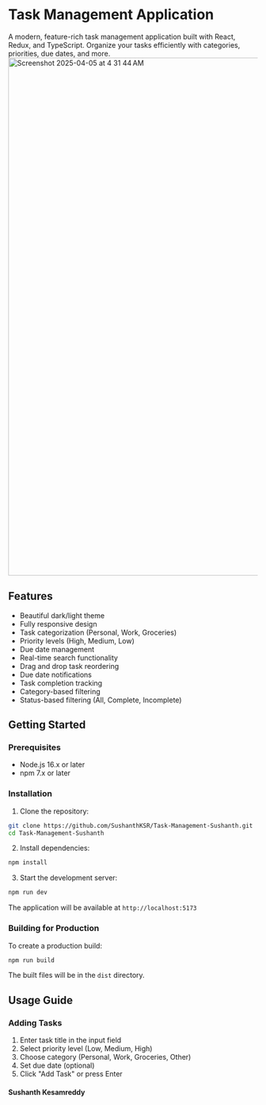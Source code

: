# Task Management Application

A modern, feature-rich task management application built with React, Redux, and TypeScript. Organize your tasks efficiently with categories, priorities, due dates, and more.
<img width="1043" alt="Screenshot 2025-04-05 at 4 31 44 AM" src="https://github.com/user-attachments/assets/8ac00a87-9cef-430d-acb8-d8f89e10e973" />

## Features

- Beautiful dark/light theme
- Fully responsive design
- Task categorization (Personal, Work, Groceries)
- Priority levels (High, Medium, Low)
- Due date management
- Real-time search functionality
- Drag and drop task reordering
- Due date notifications
- Task completion tracking
- Category-based filtering
- Status-based filtering (All, Complete, Incomplete)



## Getting Started

### Prerequisites

- Node.js 16.x or later
- npm 7.x or later

### Installation

1. Clone the repository:
```bash
git clone https://github.com/SushanthKSR/Task-Management-Sushanth.git
cd Task-Management-Sushanth
```

2. Install dependencies:
```bash
npm install
```

3. Start the development server:
```bash
npm run dev
```

The application will be available at `http://localhost:5173`

### Building for Production

To create a production build:

```bash
npm run build
```

The built files will be in the `dist` directory.

## Usage Guide

### Adding Tasks

1. Enter task title in the input field
2. Select priority level (Low, Medium, High)
3. Choose category (Personal, Work, Groceries, Other)
4. Set due date (optional)
5. Click "Add Task" or press Enter


#### Sushanth Kesamreddy
